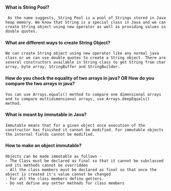 #### What is String Pool?
     As the name suggests, String Pool is a pool of Strings stored in Java heap memory. We know that String is a special class in Java and we can create String object using new operator as well as providing values in double quotes.

#### What are different ways to create String Object?
    We can create String object using new operator like any normal java class or we can use double quotes to create a String object. There are several constructors available in String class to get String from char array, byte array, StringBuffer and StringBuilder.

#### How do you check the equality of two arrays in java? OR How do you compare the two arrays in java?
    You can use Arrays.equals() method to compare one dimensional arrays and to compare multidimensional arrays, use Arrays.deepEquals() method.

####  What is meant by immutable in Java?
    Immutable means that for a given object once execution of the constructor has finished it cannot be modified. For immutable objects the internal fields cannot be modified.

#### How to make an object immutable?
    Objects can be made immutable as follows -
    - The Class must be declared as final so that it cannot be subclassed and its methods cannot be overridden
    - All the class members must be declared as final so that once the object is created it's value cannot be changed
    - For all the class members define getters.
    - Do not define any setter methods for class members
    